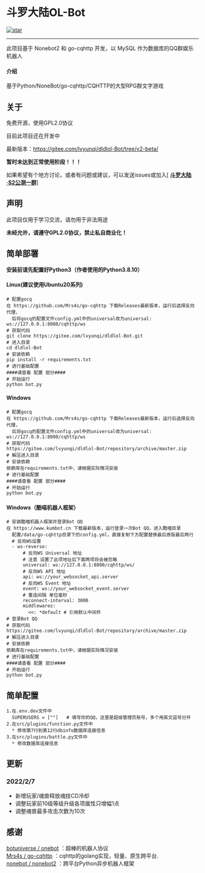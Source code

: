 # 斗罗大陆OL-Bot

[![star](https://gitee.com/lvyunqi/dldlol-Bot/badge/star.svg?theme=dark)](https://gitee.com/lvyunqi/dldlol-Bot/stargazers)
****
此项目基于 Nonebot2 和 go-cqhttp 开发，以 MySQL 作为数据库的QQ群娱乐机器人
#### 介绍
基于Python/NoneBot/go-cqhttp/CQHTTP的大型RPG群文字游戏

## 关于
免费开源，使用GPL2.0协议

目前此项目还在开发中

最新版本：https://gitee.com/lvyunqi/dldlol-Bot/tree/v2-beta/

 **暂时未达到正常使用阶段！！！** 

如果希望有个地方讨论，或者有问题或建议，可以发送issues或加入[ <strong>[斗罗大陆·S2公测一群](https://jq.qq.com/?_wv=1027&k=t82s58Pl)</strong>]

## 声明

此项目仅用于学习交流，请勿用于非法用途

 **未经允许，请遵守GPL2.0协议，禁止私自商业化！** 

## 简单部署

 **安装前请先配置好Python3（作者使用的Python3.8.10）** 

#### Linux(建议使用Ubuntu20系列)
```
# 配置gocq
在 https://github.com/Mrs4s/go-cqhttp 下载Releases最新版本，运行后选择反向代理，
  后将gocq的配置文件config.yml中的universal改为universal: ws://127.0.0.1:8080/cqhttp/ws
# 获取代码
git clone https://gitee.com/lvyunqi/dldlol-Bot.git
# 进入目录
cd dldlol-Bot
# 安装依赖
pip install -r requirements.txt
# 进行基础配置
####请查看 配置 部分####
# 开始运行
python bot.py
```

#### Windows
```
# 配置gocq
在 https://github.com/Mrs4s/go-cqhttp 下载Releases最新版本，运行后选择反向代理，
  后将gocq的配置文件config.yml中的universal改为universal: ws://127.0.0.1:8080/cqhttp/ws
# 获取代码
https://gitee.com/lvyunqi/dldlol-Bot/repository/archive/master.zip
# 解压进入目录
# 安装依赖
依赖库在requirements.txt中，请根据实际情况安装
# 进行基础配置
####请查看 配置 部分####
# 开始运行
python bot.py
```

#### Windows（酷喵机器人框架）
```
# 安装酷喵机器人框架并登录Bot QQ
在 https://www.kumbot.cn 下载最新版本，运行登录一次Bot QQ，进入酷喵目录
  配置/data/go-cqhttp目录下的config.yml，直接复制下方配置替换最后原版最后两行
  # 反向WS设置
  - ws-reverse:
      # 反向WS Universal 地址
      # 注意 设置了此项地址后下面两项将会被忽略
      universal: ws://127.0.0.1:8080/cqhttp/ws/
      # 反向WS API 地址
      api: ws://your_websocket_api.server
      # 反向WS Event 地址
      event: ws://your_websocket_event.server
      # 重连间隔 单位毫秒
      reconnect-interval: 3000
      middlewares:
        <<: *default # 引用默认中间件
# 登录Bot QQ
# 获取代码
https://gitee.com/lvyunqi/dldlol-Bot/repository/archive/master.zip
# 解压进入目录
# 安装依赖
依赖库在requirements.txt中，请根据实际情况安装
# 进行基础配置
####请查看 配置 部分####
# 开始运行
python bot.py
```
  
## 简单配置

```
1.在.env.dev文件中
  SUPERUSERS = [""]   # 填写你的QQ，这里是超级管理员账号，多个用英文逗号分开
2.在src/plugins/function.py文件中
  * 修改第7行到第12行dbinfo数据库连接信息
3.在src/plugins/battle.py文件中
  * 修改数据库连接信息
```

## 更新

### 2022/2/7

* 新增玩家/魂兽释放魂技CD冷却
* 调整玩家前10级等级升级各项属性只增幅1点
* 调整魂兽最多攻击次数为10次


## 感谢
[botuniverse / onebot](https://github.com/botuniverse/onebot) ：超棒的机器人协议  
[Mrs4s / go-cqhttp](https://github.com/Mrs4s/go-cqhttp) ：cqhttp的golang实现，轻量、原生跨平台.  
[nonebot / nonebot2](https://github.com/nonebot/nonebot2) ：跨平台Python异步机器人框架  